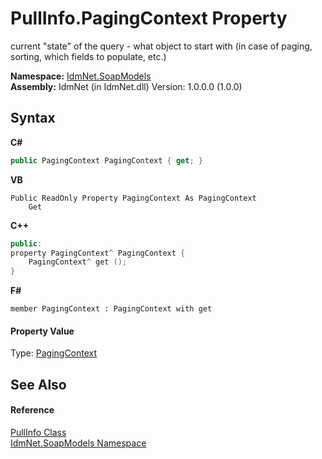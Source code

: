 # PullInfo.PagingContext Property 
 

current "state" of the query - what object to start with (in case of paging, sorting, which fields to populate, etc.)

**Namespace:**&nbsp;<a href="N_IdmNet_SoapModels">IdmNet.SoapModels</a><br />**Assembly:**&nbsp;IdmNet (in IdmNet.dll) Version: 1.0.0.0 (1.0.0)

## Syntax

**C#**<br />
``` C#
public PagingContext PagingContext { get; }
```

**VB**<br />
``` VB
Public ReadOnly Property PagingContext As PagingContext
	Get
```

**C++**<br />
``` C++
public:
property PagingContext^ PagingContext {
	PagingContext^ get ();
}
```

**F#**<br />
``` F#
member PagingContext : PagingContext with get

```


#### Property Value
Type: <a href="T_IdmNet_SoapModels_PagingContext">PagingContext</a>

## See Also


#### Reference
<a href="T_IdmNet_SoapModels_PullInfo">PullInfo Class</a><br /><a href="N_IdmNet_SoapModels">IdmNet.SoapModels Namespace</a><br />